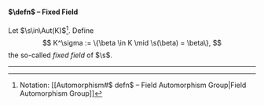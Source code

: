#### $\defn$ – Fixed Field
Let $\s\in\Aut(K)$[^1]. Define 
$$
K^\sigma := \{\beta \in K \mid \s(\beta) = \beta\},
$$
the so-called *fixed field* of $\s$.
***

[^1]: Notation: [[Automorphism#$ defn$ – Field Automorphism Group|Field Automorphism Group]]